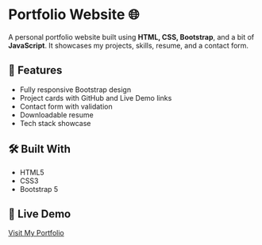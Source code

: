 # Portfolio Website 🌐

A personal portfolio website built using **HTML, CSS, Bootstrap**, and a bit of **JavaScript**. It showcases my projects, skills, resume, and a contact form.

## 🔧 Features
- Fully responsive Bootstrap design
- Project cards with GitHub and Live Demo links
- Contact form with validation
- Downloadable resume
- Tech stack showcase

## 🛠️ Built With
- HTML5
- CSS3
- Bootstrap 5


## 🚀 Live Demo
[Visit My Portfolio](https://github.com/Chandanirajput/My-Portfolio)

